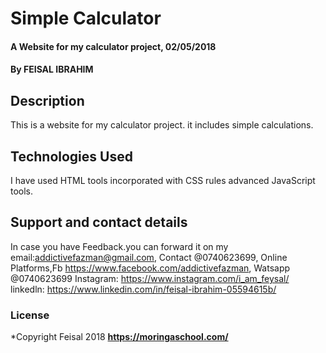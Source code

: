 # Simple Calculator
#### A Website for my calculator project, 02/05/2018
#### By **FEISAL IBRAHIM**
## Description
This is a website for my calculator project. it includes simple calculations.
## Technologies Used
I have used HTML tools incorporated with CSS rules advanced JavaScript tools.
## Support and contact details
In case you have Feedback.you can forward it on my email:addictivefazman@gmail.com,
Contact @0740623699,
Online Platforms,Fb https://www.facebook.com/addictivefazman,
                Watsapp @0740623699   Instagram: https://www.instagram.com/i_am_feysal/
                linkedln: https://www.linkedin.com/in/feisal-ibrahim-05594615b/

### License
*Copyright Feisal 2018 **https://moringaschool.com/**
